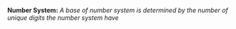 **Number System:**
*A base of number system is determined by the number of unique digits the number system have*
